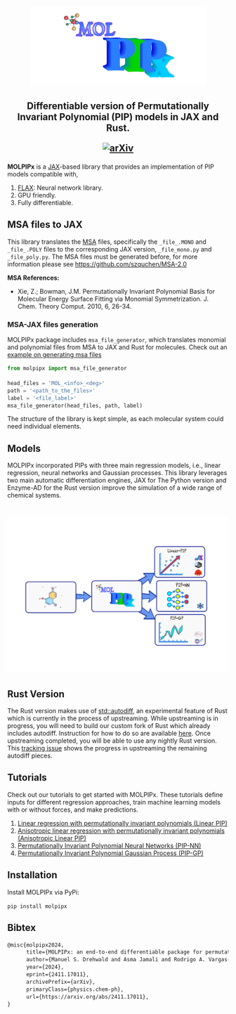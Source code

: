 <h1 align='center'><img src="https://github.com/ChemAI-Lab/molpipx/blob/main/Images/molpipx_logo.png" alt="MOLPIPx Logo" width="400"></h1>
<h2 align='center'>Differentiable version of Permutationally Invariant Polynomial (PIP) models in JAX and Rust. 

[![arXiv](https://img.shields.io/badge/arXiv-1234.56789-b31b1b.svg)](https://arxiv.org/abs/2411.17011)

</h2>

**MOLPIPx** is a [JAX](https://jax.readthedocs.io/en/latest/)-based library that provides an implementation of PIP models compatible with,
1. [FLAX](flax.readthedocs.io/): Neural network library.
2. GPU friendly.
3. Fully differentiable.

## MSA files to JAX ##
This library translates the [MSA](https://scholarblogs.emory.edu/bowman/msa/) files, specifically the ``_file_.MONO`` and ``_file_.POLY`` files to the corresponding JAX version, ``_file_mono.py`` and ``_file_poly.py``. 
The MSA files must be generated before, for more information please see https://github.com/szquchen/MSA-2.0


**MSA References:**
* Xie, Z.; Bowman, J.M. Permutationally Invariant Polynomial Basis for Molecular Energy Surface Fitting via Monomial Symmetrization. J. Chem. Theory Comput. 2010, 6, 26-34.


### MSA-JAX files generation ###
MOLPIPx package includes `msa_file_generator`, which translates monomial and polynomial files from MSA to JAX and Rust for molecules.
Check out an [example on generating msa files](https://github.com/ChemAI-Lab/molpipx/tree/main/examples/Data/README.md)


```python
from molpipx import msa_file_generator

head_files = 'MOL_<info>_<deg>'
path = '<path_to_the_files>'
label = '<file_label>'
msa_file_generator(head_files, path, label)
```


The structure of the library is kept simple, as each molecular system could need individual elements. 


## Models ##
MOLPIPx incorporated PIPs with three main regression models, i.e., linear regression, neural networks and Gaussian processes. This library leverages two main automatic differentiation engines, JAX for
The Python version and Enzyme-AD for the Rust version improve the simulation of a wide range of chemical systems.

<h1 align='center'><img src="https://github.com/ChemAI-Lab/molpipx/blob/main/Images/diagram.png" alt="diagram" width="700"></h1>


## Rust Version ##
The Rust version makes use of [std::autodiff](https://doc.rust-lang.org/nightly/std/autodiff/attr.autodiff.html), an experimental feature of Rust which is currently in the process of upstreaming.
While upstreaming is in progress, you will need to build our custom fork of Rust which already includes autodiff.
Instruction for how to do so are available [here](https://enzyme.mit.edu/index.fcgi/rust/installation.html).
Once upstreaming completed, you will be able to use any nightly Rust version.
This [tracking issue](https://github.com/rust-lang/rust/issues/124509) shows the progress in upstreaming the remaining autodiff pieces. 



## Tutorials ##
Check out our tutorials to get started with MOLPIPx. These tutorials define inputs for different regression approaches, train machine learning models with or without forces, and make predictions.

1. [Linear regression with permutationally invariant polynomials (Linear PIP)](https://github.com/ChemAI-Lab/molpipx/tree/main/examples/linear_pip/README.md)
2. [Anisotropic linear regression with permutationally invariant polynomials (Anisotropic Linear PIP)](https://github.com/ChemAI-Lab/molpipx/tree/main/examples/aniso_pip/README.md)
3. [Permutationally Invariant Polynomial Neural Networks (PIP-NN)](https://github.com/ChemAI-Lab/molpipx/tree/main/examples/pipnn/README.md)
4. [Permutationally Invariant Polynomial Gaussian Process (PIP-GP)](https://github.com/ChemAI-Lab/molpipx/tree/main/examples/pipgp/README.md)

## Installation ##
Install MOLPIPx via PyPi:

`pip install molpipx`


## Bibtex

```latex
@misc{molpipx2024,
      title={MOLPIPx: an end-to-end differentiable package for permutationally invariant polynomials in Python and Rust}, 
      author={Manuel S. Drehwald and Asma Jamali and Rodrigo A. Vargas-Hernández},
      year={2024},
      eprint={2411.17011},
      archivePrefix={arXiv},
      primaryClass={physics.chem-ph},
      url={https://arxiv.org/abs/2411.17011}, 
}
```
